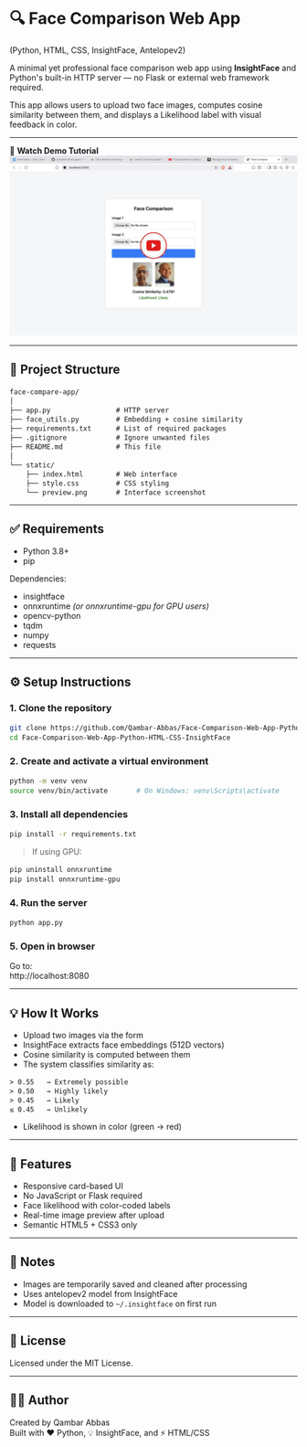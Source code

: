 # 🔍 Face Comparison Web App  
(Python, HTML, CSS, InsightFace, Antelopev2)

A minimal yet professional face comparison web app using **InsightFace** and Python's built-in HTTP server — no Flask or external web framework required.

This app allows users to upload two face images, computes cosine similarity between them, and displays a Likelihood label with visual feedback in color.

---

🎥 **Watch Demo Tutorial**  
[![Watch the video](https://github.com/Qambar-Abbas/Face-Comparison-Web-App-Python-HTML-CSS-InsightFace/blob/5f9dae9a9c85666a4d4a9e82d9cb4417059ade11/assets/screenshot.jpg?raw=true)](https://youtu.be/RqU0jaeowSI)

---

## 📁 Project Structure

```
face-compare-app/
│
├── app.py                # HTTP server
├── face_utils.py         # Embedding + cosine similarity
├── requirements.txt      # List of required packages
├── .gitignore            # Ignore unwanted files
├── README.md             # This file
│
└── static/
    ├── index.html        # Web interface
    ├── style.css         # CSS styling
    └── preview.png       # Interface screenshot
```

---

## ✅ Requirements

- Python 3.8+
- pip

Dependencies:
- insightface
- onnxruntime  *(or onnxruntime-gpu for GPU users)*
- opencv-python
- tqdm
- numpy
- requests

---

## ⚙️ Setup Instructions

### 1. Clone the repository

```bash
git clone https://github.com/Qambar-Abbas/Face-Comparison-Web-App-Python-HTML-CSS-InsightFace.git
cd Face-Comparison-Web-App-Python-HTML-CSS-InsightFace
```

### 2. Create and activate a virtual environment

```bash
python -m venv venv
source venv/bin/activate       # On Windows: venv\Scripts\activate
```

### 3. Install all dependencies

```bash
pip install -r requirements.txt
```

> If using GPU:
```bash
pip uninstall onnxruntime
pip install onnxruntime-gpu
```

### 4. Run the server

```bash
python app.py
```

### 5. Open in browser

Go to:  
http://localhost:8080

---

## 💡 How It Works

- Upload two images via the form
- InsightFace extracts face embeddings (512D vectors)
- Cosine similarity is computed between them
- The system classifies similarity as:

```
> 0.55   → Extremely possible
> 0.50   → Highly likely
> 0.45   → Likely
≤ 0.45   → Unlikely
```

- Likelihood is shown in color (green → red)

---

## 🎨 Features

- Responsive card-based UI
- No JavaScript or Flask required
- Face likelihood with color-coded labels
- Real-time image preview after upload
- Semantic HTML5 + CSS3 only

---

## 📌 Notes

- Images are temporarily saved and cleaned after processing
- Uses antelopev2 model from InsightFace
- Model is downloaded to `~/.insightface` on first run

---

## 📄 License

Licensed under the MIT License.

---

## 🙋‍♂️ Author

Created by Qambar Abbas  
Built with ❤️ Python, 💡 InsightFace, and ⚡ HTML/CSS
